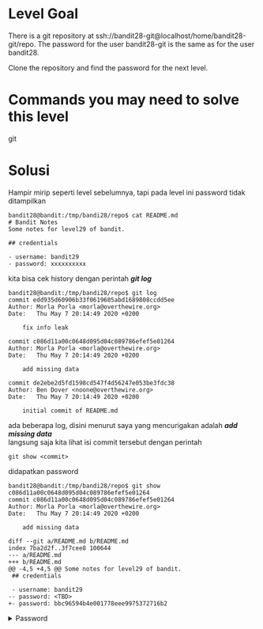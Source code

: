 # Level Goal
There is a git repository at ssh://bandit28-git@localhost/home/bandit28-git/repo. The password for the user bandit28-git is the same as for the user bandit28.

Clone the repository and find the password for the next level.

# Commands you may need to solve this level
git

# Solusi
Hampir mirip seperti level sebelumnya, tapi pada level ini password tidak ditampilkan 
```
bandit28@bandit:/tmp/bandi28/repo$ cat README.md
# Bandit Notes
Some notes for level29 of bandit.

## credentials

- username: bandit29
- password: xxxxxxxxxx
```
kita bisa cek history dengan perintah ***git log***
```
bandit28@bandit:/tmp/bandi28/repo$ git log
commit edd935d60906b33f0619605abd1689808ccdd5ee
Author: Morla Porla <morla@overthewire.org>
Date:   Thu May 7 20:14:49 2020 +0200

    fix info leak

commit c086d11a00c0648d095d04c089786efef5e01264
Author: Morla Porla <morla@overthewire.org>
Date:   Thu May 7 20:14:49 2020 +0200

    add missing data

commit de2ebe2d5fd1598cd547f4d56247e053be3fdc38
Author: Ben Dover <noone@overthewire.org>
Date:   Thu May 7 20:14:49 2020 +0200

    initial commit of README.md
```
ada beberapa log, disini menurut saya yang mencurigakan adalah ***add missing data***\
langsung saja kita lihat isi commit tersebut dengan perintah 
```
git show <commit>
```
didapatkan password
```
bandit28@bandit:/tmp/bandi28/repo$ git show c086d11a00c0648d095d04c089786efef5e01264
commit c086d11a00c0648d095d04c089786efef5e01264
Author: Morla Porla <morla@overthewire.org>
Date:   Thu May 7 20:14:49 2020 +0200

    add missing data

diff --git a/README.md b/README.md
index 7ba2d2f..3f7cee8 100644
--- a/README.md
+++ b/README.md
@@ -4,5 +4,5 @@ Some notes for level29 of bandit.
 ## credentials
 
 - username: bandit29
-- password: <TBD>
+- password: bbc96594b4e001778eee9975372716b2
```
<details>
<summary>Password</summary>
bbc96594b4e001778eee9975372716b2
</details>